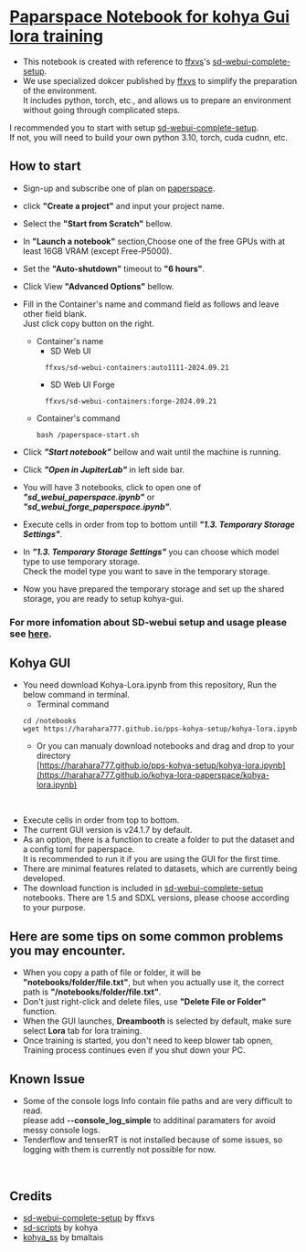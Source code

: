 # [Paparspace Notebook for kohya Gui lora training](https://github.com/harahara777/kohya-lora-paperspace)
* This notebook is created with reference to [ffxvs](https://github.com/ffxvs)'s [sd-webui-complete-setup](https://github.com/ffxvs/sd-webui-complete-setup).
* We use specialized dokcer published by [ffxvs](https://github.com/ffxvs) to simplify the preparation of the environment.  
It includes python, torch, etc., and allows us to prepare an environment without going through complicated steps.

I recommended you to start with setup [sd-webui-complete-setup](https://github.com/ffxvs/sd-webui-complete-setup).  
If not, you will need to build your own python 3.10, torch, cuda cudnn, etc.

## How to start
* Sign-up and subscribe one of plan on [paperspace](https://www.paperspace.com/).
* click **"Create a project"** and input your project name.
* Select the **"Start from Scratch"** bellow.
* In **"Launch a notebook"** section,Choose one of the free GPUs with at least 16GB VRAM (except Free-P5000).
* Set the **"Auto-shutdown"** timeout to **"6 hours"**.
* Click View **"Advanced Options"** bellow.
* Fill in the Container's name and command field as follows and leave other field blank.  
Just click copy button on the right.  

   * Container's name
     * SD Web UI
     ```
       ffxvs/sd-webui-containers:auto1111-2024.09.21      
     ```
     * SD Web UI Forge
     ```
       ffxvs/sd-webui-containers:forge-2024.09.21
     ```
  * Container's command
     ```
     bash /paperspace-start.sh
     ```
* Click ***"Start notebook"*** bellow and wait until the machine is running.
* Click ***"Open in JupiterLab"*** in left side bar.
* You will have 3 notebooks, click to open one of ***"sd_webui_paperspace.ipynb"*** or ***"sd_webui_forge_paperspace.ipynb"***.
* Execute cells in order from top to bottom untill ***"1.3. Temporary Storage Settings"***.
* In ***"1.3. Temporary Storage Settings"*** you can choose which model type to use temporary storage.  
  Check the model type you want to save in the temporary storage.
* Now you have prepared the temporary storage and set up the shared storage, you are ready to setup kohya-gui.
### For more infomation about SD-webui setup and usage please see [here](https://github.com/ffxvs/sd-webui-complete-setup).
## Kohya GUI
* You need download Kohya-Lora.ipynb from this repository, Run the below command in terminal.
     * Terminal command
     ```
     cd /notebooks
     wget https://harahara777.github.io/pps-kohya-setup/kohya-lora.ipynb
     ```
     * Or you can manualy download notebooks and drag and drop to your directory  
[https://harahara777.github.io/pps-kohya-setup/kohya-lora.ipynb](https://harahara777.github.io/kohya-lora-paperspace/kohya-lora.ipynb)
<br>

* Execute cells in order from top to bottom.
* The current GUI version is v24.1.7 by default.
* As an option, there is a function to create a folder to put the dataset and a config toml for paperspace.  
It is recommended to run it if you are using the GUI for the first time.
* There are minimal features related to datasets, which are currently being developed.
* The download function is included in [sd-webui-complete-setup](https://github.com/ffxvs/sd-webui-complete-setup) notebooks. There are 1.5 and SDXL versions, please choose according to your purpose.
## Here are some tips on some common problems you may encounter.
* When you copy a path of file or folder, it will be **"notebooks/folder/file.txt"**, but when you actually use it, the correct path is **"/notebooks/folder/file.txt"**.
* Don't just right-click and delete files, use **"Delete File or Folder"** function.
* When the GUI launches, **Dreambooth** is selected by default, make sure select **Lora** tab for lora training.
* Once training is started, you don't need to keep blower tab opnen, Training process continues even if you shut down your PC.
## Known Issue
* Some of the console logs Info contain file paths and are very difficult to read.  
  please add **--console_log_simple** to additinal paramaters for avoid messy console logs.
* Tenderflow and tenserRT is not installed because of some issues, so logging with them is currently not possible for now.

<br>

## Credits
* [sd-webui-complete-setup](https://github.com/ffxvs/sd-webui-complete-setup) by ffxvs
* [sd-scripts](https://github.com/kohya-ss/sd-scripts) by kohya
* [kohya_ss](https://github.com/bmaltais/kohya_ss) by bmaltais


